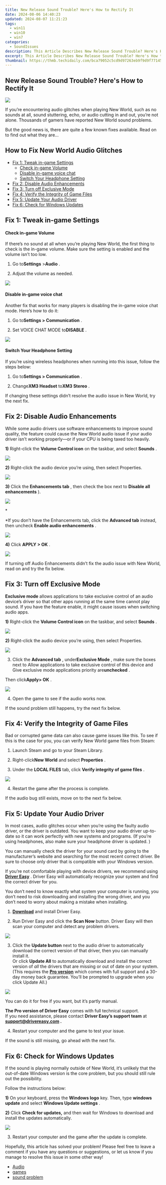 ```yaml
---
title: New Release Sound Trouble? Here's How to Rectify It
date: 2024-08-06 14:40:23
updated: 2024-08-07 11:21:23
tags:
  - win11
  - win10
  - win7
categories:
  - SoundIssues
description: This Article Describes New Release Sound Trouble? Here's How to Rectify It
excerpt: This Article Describes New Release Sound Trouble? Here's How to Rectify It
thumbnail: https://thmb.techidaily.com/bca79052c5cd9d97263eb9f9d9f77145f2fe6968554def245326bd7e9d126f27.jpg
---
```


## New Release Sound Trouble? Here's How to Rectify It

![](https://images.drivereasy.com/wp-content/uploads/2021/10/New-World-keyartmask-3840-1200x675.jpg)

 If you’re encountering audio glitches when playing New World, such as no sounds at all, sound stuttering, echo, or audio cutting in and out, you’re not alone. Thousands of gamers have reported New World sound problems.

 But the good news is, there are quite a few known fixes available. Read on to find out what they are…

## How to Fix New World Audio Glitches

* [Fix 1: Tweak in-game Settings](https://tools.techidaily.com/drivereasy/download/)  
  * [Check in-game Volume](https://tools.techidaily.com/drivereasy/download/)  
  * [Disable in-game voice chat](https://tools.techidaily.com/drivereasy/download/)  
  * [Switch Your Headphone Setting](https://tools.techidaily.com/drivereasy/download/)
* [Fix 2: Disable Audio Enhancements](https://tools.techidaily.com/drivereasy/download/)
* [Fix 3: Turn off Exclusive Mode](https://tools.techidaily.com/drivereasy/download/)
* [Fix 4: Verify the Integrity of Game Files](https://tools.techidaily.com/drivereasy/download/)
* [Fix 5: Update Your Audio Driver](https://tools.techidaily.com/drivereasy/download/)
* [Fix 6: Check for Windows Updates](https://tools.techidaily.com/drivereasy/download/)

## Fix 1: Tweak in-game Settings

#### Check in-game Volume

 If there’s no sound at all when you’re playing New World, the first thing to check is the in-game volume. Make sure the setting is enabled and the volume isn’t too low.

 1) Go to**Settings** \>**Audio** .

 2) Adjust the volume as needed.

![](https://images.drivereasy.com/wp-content/uploads/2021/10/new-world-audio-settings-2-1200x675.jpg)

#### Disable in-game voice chat

 Another fix that works for many players is disabling the in-game voice chat mode. Here’s how to do it:

 1) Go to**Settings > Communication** .

 2) Set VOICE CHAT MODE to**DISABLE** .

![](https://images.drivereasy.com/wp-content/uploads/2021/10/new-world-disable-voice-chat-1200x439.png)

#### Switch Your Headphone Setting

 If you’re using wireless headphones when running into this issue, follow the steps below:

 1) Go to**Settings > Communication** .

 2) Change**XM3 Headset** to**XM3 Stereo** .

 If changing these settings didn’t resolve the audio issue in New World, try the next fix.

## Fix 2: Disable Audio Enhancements

 While some audio drivers use software enhancements to improve sound quality, the feature could cause the New World audio issue if your audio driver isn’t working properly—or if your CPU is being taxed too heavily.

**1)** Right-click the **Volume Control icon** on the taskbar, and select **Sounds** .

![](https://images.drivereasy.com/wp-content/uploads/2019/09/image-222.png)

**2)** Right-click the audio device you’re using, then select Properties.

![](https://images.drivereasy.com/wp-content/uploads/2019/09/image-674.png)

**3)** Click the **Enhancements tab** , then check the box next to **Disable all enhancements** ).

![](https://images.drivereasy.com/wp-content/uploads/2019/09/image-683.png)

\*

 \*If you don’t have the Enhancements tab, click the **Advanced tab** instead, then uncheck **Enable audio enhancements** .

![](https://images.drivereasy.com/wp-content/uploads/2019/09/image-685.png)

**4)**  Click **APPLY > OK** .

![](https://images.drivereasy.com/wp-content/uploads/2019/09/image-684.png)

 If turning off Audio Enhancements didn’t fix the audio issue with New World, read on and try the fix below.

## Fix 3: Turn off Exclusive Mode

**Exclusive mode** allows applications to take exclusive control of an audio device’s driver so that other apps running at the same time cannot play sound. If you have the feature enable, it might cause issues when switching audio apps.

**1)** Right-click the **Volume Control icon** on the taskbar, and select **Sounds** .

![](https://images.drivereasy.com/wp-content/uploads/2019/09/image-222.png)

**2)** Right-click the audio device you’re using, then select Properties.

![](https://images.drivereasy.com/wp-content/uploads/2019/09/image-674.png)

 3) Click the **Advanced tab** , under**Exclusive Mode** , make sure the boxes next to Allow applications to take exclusive control of this device and Give exclusive mode applications priority are**unchecked** .

 Then click**Apply> OK** .

![](https://images.drivereasy.com/wp-content/uploads/2021/10/disable-exclusive-mode.jpg)

4) Open the game to see if the audio works now.

If the sound problem still happens, try the next fix below.

## Fix 4: Verify the Integrity of Game Files

 Bad or corrupted game data can also cause game issues like this. To see if this is the case for you, you can verify New World game files from Steam:

1) Launch Steam and go to your Steam Library.

2) Right-click**New World** and select **Properties** .

3) Under the **LOCAL FILES** tab, click **Verify integrity of game files** .

![](https://images.drivereasy.com/wp-content/uploads/2021/07/2021-07-22_15-29-46.jpg)

4) Restart the game after the process is complete.

If the audio bug still exists, move on to the next fix below.

## Fix 5: Update Your Audio Driver

 In most cases, audio glitches occur when you’re using the faulty audio driver, or the driver is outdated. You want to keep your audio driver up-to-date so it can work perfectly with new systems and programs. (If you’re using headphones, also make sure your headphone driver is updated. )

 You can manually check the driver for your sound card by going to the manufacturer’s website and searching for the most recent correct driver. Be sure to choose only driver that is compatible with your Windows version.

 If you’re not comfortable playing with device drivers, we recommend using [**Driver Easy**](https://tools.techidaily.com/drivereasy/download/) . Driver Easy will automatically recognize your system and find the correct driver for you.

 You don’t need to know exactly what system your computer is running, you don’t need to risk downloading and installing the wrong driver, and you don’t need to worry about making a mistake when installing.

 1) **[Download](https://tools.techidaily.com/drivereasy/download/)** [](https://tools.techidaily.com/drivereasy/download/) and install Driver Easy.

 2) Run Driver Easy and click the **Scan Now** button. Driver Easy will then scan your computer and detect any problem drivers.

![](https://images.drivereasy.com/wp-content/uploads/2021/10/DE-scan-10.jpg)

 3) Click the **Update button** next to the audio driver to automatically download the correct version of that driver, then you can manually install it.  
 Or click **Update All** to automatically download and install the correct version of _all_ the drivers that are missing or out of date on your system. (This requires the **[Pro version](https://tools.techidaily.com/drivereasy/download/)**  which comes with full support and a 30-day money back guarantee. You’ll be prompted to upgrade when you click Update All.)

![](https://images.drivereasy.com/wp-content/uploads/2021/10/de-update-audio-driver.jpg)

 You can do it for free if you want, but it’s partly manual.

**The Pro version of Driver Easy** comes with full technical support.  
 If you need assistance, please contact **Driver Easy’s support team** at **[support@drivereasy.com](https://tools.techidaily.com/drivereasy/download/) .**

4) Restart your computer and the game to test your issue.

If the sound is still missing, go ahead with the next fix.

## Fix 6: Check for Windows Updates

 If the sound is playing normally outside of New World, it’s unlikely that the out-of-date Windows version is the core problem, but you should still rule out the possibility.

Follow the instructions below:

**1)**  On your keyboard, press the **Windows logo**  key. Then, type **windows update** and select **Windows Update settings** .

**2)**  Click **Check for updates,**  and then wait for Windows to download and install the updates automatically.

![](https://images.drivereasy.com/wp-content/uploads/2019/10/image-576-6.png)

3) Restart your computer and the game after the update is complete.

 Hopefully, this article has solved your problem! Please feel free to leave a comment if you have any questions or suggestions, or let us know if you manage to resolve this issue in some other way!

* [Audio](https://tools.techidaily.com/drivereasy/download/)
* [games](https://tools.techidaily.com/drivereasy/download/)
* [sound problem](https://tools.techidaily.com/drivereasy/download/)

<ins class="adsbygoogle"
     style="display:block"
     data-ad-format="autorelaxed"
     data-ad-client="ca-pub-7571918770474297"
     data-ad-slot="1223367746"></ins>



<ins class="adsbygoogle"
     style="display:block"
     data-ad-client="ca-pub-7571918770474297"
     data-ad-slot="8358498916"
     data-ad-format="auto"
     data-full-width-responsive="true"></ins>
